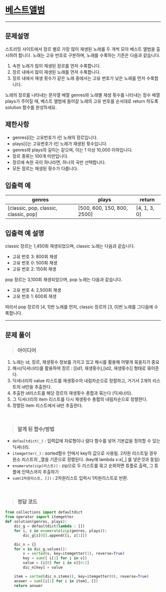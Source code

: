 
<h1><strong ><a href="https://programmers.co.kr/learn/courses/30/lessons/42579">베스트앨범</a></strong></h1>
<hr>

## 문제설명
스트리밍 사이트에서 장르 별로 가장 많이 재생된 노래를 두 개씩 모아 베스트 앨범을 출시하려 합니다. 노래는 고유 번호로 구분하며, 노래를 수록하는 기준은 다음과 같습니다.

1. 속한 노래가 많이 재생된 장르를 먼저 수록합니다.
2. 장르 내에서 많이 재생된 노래를 먼저 수록합니다.
3. 장르 내에서 재생 횟수가 같은 노래 중에서는 고유 번호가 낮은 노래를 먼저 수록합니다.

노래의 장르를 나타내는 문자열 배열 genres와 노래별 재생 횟수를 나타내는 정수 배열 plays가 주어질 때, 베스트 앨범에 들어갈 노래의 고유 번호를 순서대로 return 하도록 solution 함수를 완성하세요.

## 제한사항
- genres[i]는 고유번호가 i인 노래의 장르입니다.
- plays[i]는 고유번호가 i인 노래가 재생된 횟수입니다.
- genres와 plays의 길이는 같으며, 이는 1 이상 10,000 이하입니다.
- 장르 종류는 100개 미만입니다.
- 장르에 속한 곡이 하나라면, 하나의 곡만 선택합니다.
- 모든 장르는 재생된 횟수가 다릅니다.

## 입출력 예

|genres	|plays|	return|
|---|---|---|
|[classic, pop, classic, classic, pop]|	[500, 600, 150, 800, 2500]|	[4, 1, 3, 0]|

## 입출력 예 설명
classic 장르는 1,450회 재생되었으며, classic 노래는 다음과 같습니다.

- 고유 번호 3: 800회 재생
- 고유 번호 0: 500회 재생
- 고유 번호 2: 150회 재생

pop 장르는 3,100회 재생되었으며, pop 노래는 다음과 같습니다.

- 고유 번호 4: 2,500회 재생
- 고유 번호 1: 600회 재생

따라서 pop 장르의 [4, 1]번 노래를 먼저, classic 장르의 [3, 0]번 노래를 그다음에 수록합니다.

<hr>

## 문제 풀이

> ### 아이디어
1. 노래는 id, 장르, 재생횟수 정보를 가지고 있고 해시를 활용해 어떻게 묶을지가 중요
2. 해시(딕셔너리)를 활용하여 장르 : [[id1, 재생횟수],[id2, 재생횟수]] 형태로 묶어준다.
3. 딕셔너리의 value 리스트를 재생횟수의 내림차순으로 정렬하고, 거기서 2개의 리스트의 id만을 추출한다.
4. 추출한 id리스트를 해당 장르의 재생횟수 총합과 묶는다 (딕셔너리).
5. 그 딕셔너리의 item 리스트를 다시 재생횟수 총합의 내림차순으로 정렬한다.
6. 정렬된 item 리스트에서 id만 추출한다.

<br>

> ### 알게 된 함수/방법
- `defaultdict(_)` : 입력값에 자료형이나 람다 함수를 넣어 기본값을 정의할 수 있는 딕셔너리.
- `itemgetter(_)` : sorted함수 안에서 key의 값으로 사용됨. 2차원 리스트일 경우 원소 리스트의 _열을 기준으로 정렬된다. (key에 lambda x:x[\_] 를 넣은것과 동일)
- `enumerate(zip(리스트))` : zip으로 두 리스트를 묶고 순회하면 튜플로 출력, 그 튜플에 인덱스까지 추출하기
- `sum(2차원리스트, [])` : 2차원리스트 입력시 1차원리스트로 반환.

<br>

> ### 정답 코드
```python
from collections import defaultdict
from operator import itemgetter
def solution(genres, plays):
    dic_g = defaultdict(lambda : [])
    for i, z in enumerate(zip(genres, plays)):
        dic_g[z[0]].append([i, z[1]])

    dic_n = {}
    for v in dic_g.values():
        v = sorted(v, key=itemgetter(1), reverse=True)
        key = sum([ i[1] for i in v])   
        value = [i[0] for i in v][0:2]  
        dic_n[key] = value

    item = sorted(dic_n.items(), key=itemgetter(0), reverse=True)
    answer = sum([i[1] for i in item], [])
    return answer
```
